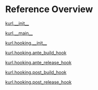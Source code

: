 
# Reference Overview

[kurl.\_\_init\_\_](https://github.com/pyrustic/kurl/blob/master/docs/reference/content/kurl.\_\_init\_\_.md) 
<br>
 

[kurl.\_\_main\_\_](https://github.com/pyrustic/kurl/blob/master/docs/reference/content/kurl.\_\_main\_\_.md) 
<br>
 

[kurl.hooking.\_\_init\_\_](https://github.com/pyrustic/kurl/blob/master/docs/reference/content/kurl.hooking.\_\_init\_\_.md) 
<br>
 

[kurl.hooking.ante\_build\_hook](https://github.com/pyrustic/kurl/blob/master/docs/reference/content/kurl.hooking.ante\_build\_hook.md) 
<br>
 

[kurl.hooking.ante\_release\_hook](https://github.com/pyrustic/kurl/blob/master/docs/reference/content/kurl.hooking.ante\_release\_hook.md) 
<br>
 

[kurl.hooking.post\_build\_hook](https://github.com/pyrustic/kurl/blob/master/docs/reference/content/kurl.hooking.post\_build\_hook.md) 
<br>
 

[kurl.hooking.post\_release\_hook](https://github.com/pyrustic/kurl/blob/master/docs/reference/content/kurl.hooking.post\_release\_hook.md) 
<br>
 
